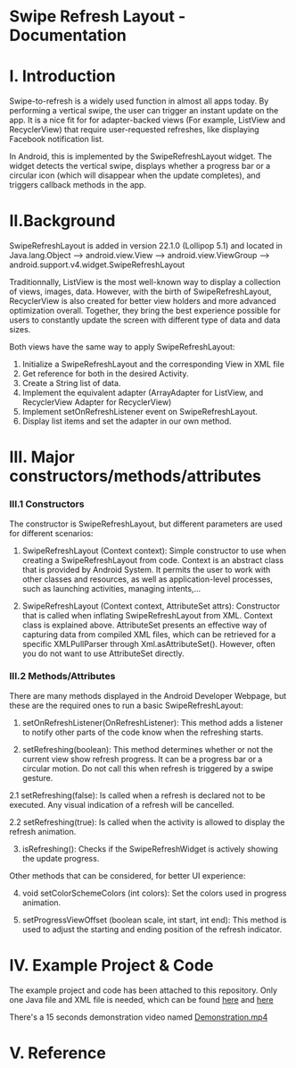 # Swipe Refresh Layout - Documentation

# I. Introduction 

Swipe-to-refresh is a widely used function in almost all apps today. By performing a vertical swipe, the user can trigger an instant update on the app. It is a nice fit for for adapter-backed views (For example, ListView and RecyclerView) that require user-requested refreshes, like displaying Facebook notification list.

In Android, this is implemented by the SwipeRefreshLayout widget. The widget detects the vertical swipe, displays whether a progress bar or a circular icon (which will disappear when the update completes), and triggers callback methods in the app. 

# II.Background 

SwipeRefreshLayout is added in version 22.1.0 (Lollipop 5.1) and located in Java.lang.Object --> android.view.View --> android.view.ViewGroup --> android.support.v4.widget.SwipeRefreshLayout

Traditionnally, ListView is the most well-known way to display a collection of views, images, data. However, with the birth of SwipeRefreshLayout, RecyclerView is also created for better view holders and more advanced optimization overall. Together, they bring the best experience possible for users to constantly update the screen with different type of data and data sizes. 

Both views have the same way to apply SwipeRefreshLayout:
1. Initialize a SwipeRefreshLayout and the corresponding View in XML file
2. Get reference for both in the desired Activity.
3. Create a String list of data.
4. Implement the equivalent adapter (ArrayAdapter for ListView, and RecyclerView Adapter for RecyclerView)
5. Implement setOnRefreshListener event on SwipeRefreshLayout. 
6. Display list items and set the adapter in our own method.

# III. Major constructors/methods/attributes

### III.1 Constructors

The constructor is SwipeRefreshLayout, but different parameters are used for different scenarios:

1. SwipeRefreshLayout (Context context): Simple constructor to use when creating a SwipeRefreshLayout from code. Context is an abstract class that is provided by Android System. It permits the user to work with other classes and resources, as well as application-level processes, such as launching activities, managing intents,...

2. SwipeRefreshLayout (Context context, AttributeSet attrs): Constructor that is called when inflating SwipeRefreshLayout from XML. Context class is explained above. AttributeSet presents an effective way of capturing data from compiled XML files, which can be retrieved for a specific XMLPullParser through Xml.asAttributeSet(). However, often you do not want to use AttributeSet directly.

### III.2 Methods/Attributes

There are many methods displayed in the Android Developer Webpage, but these are the required ones to run a basic SwipeRefreshLayout:

1. setOnRefreshListener(OnRefreshListener): This method adds a listener to notify other parts of the code know when the refreshing starts.

2. setRefreshing(boolean): This method determines whether or not the current view show refresh progress. It can be a progress bar or a circular motion. Do not call this when refresh is triggered by a swipe gesture.

 2.1 setRefreshing(false): Is called when a refresh is declared not to be executed. Any visual indication of a refresh will be cancelled.

 2.2 setRefreshing(true): Is called when the activity is allowed to display the refresh animation.

3. isRefreshing(): Checks if the SwipeRefreshWidget is actively showing the update progress. 

Other methods that can be considered, for better UI experience:

4. void setColorSchemeColors (int colors): Set the colors used in progress animation. 

5. setProgressViewOffset (boolean scale, int start, int end): This method is used to adjust the starting and ending position of the refresh indicator. 

# IV. Example Project & Code

The example project and code has been attached to this repository. Only one Java file and XML file is needed, which can be found <a href="https://raw.githubusercontent.com/ngtrangminhduc/SwipeRefreshLayout/master/app/src/main/java/com/example/ducnguyen/swiperefreshlayoutcode/MainActivity.java">here</a> and <a href="https://raw.githubusercontent.com/ngtrangminhduc/SwipeRefreshLayout/master/app/src/main/res/layout/activity_main.xml">here</a>

There's a 15 seconds demonstration video named <a href="https://raw.githubusercontent.com/ngtrangminhduc/SwipeRefreshLayout/master/Demonstration.mp4">Demonstration.mp4</a>  


# V. Reference


